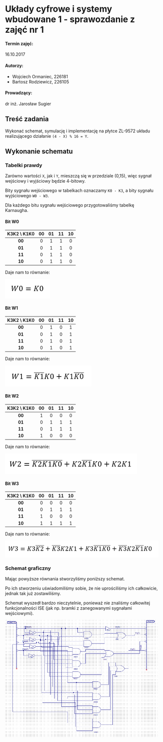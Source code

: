# Układy cyfrowe i systemy wbudowane 1 - sprawozdanie z zajęć nr 1

#### Termin zajęć:
16.10.2017

#### Autorzy:
* Wojciech Ormaniec, 226181
* Bartosz Rodziewicz, 226105

#### Prowadzący:
dr inż. Jarosław Sugier


## Treść zadania
Wykonać schemat, symulację i implementację na płytce ZL-9572 układu realizującego działanie `(4 - X) % 16 = Y`.

## Wykonanie schematu
### Tabelki prawdy
Zarówno wartości `X`, jak i `Y`, mieszczą się w przedziale (0,15), więc sygnał wejściowy i wyjściowy będzie 4-bitowy.

Bity sygnału wejściowego w tabelkach oznaczamy `K0 - K3`, a bity sygnału wyjściowego `W0 - W3`.

Dla każdego bitu sygnału wejściowego przygotowaliśmy tabelkę Karnaugha.

#### Bit W0

| K3K2 \ K1K0 | 00 | 01 | 11 | 10 |
| :-: | :-: | :-: | :-: | :-: |
| **00** | 0 | 1 | 1 | 0 |
| **01** | 0 | 1 | 1 | 0 |
| **11** | 0 | 1 | 1 | 0 |
| **10** | 0 | 1 | 1 | 0 |

Daje nam to równanie:

![W0=K0](rownanie1.png)

#### Bit W1

| K3K2 \ K1K0 | 00 | 01 | 11 | 10 |
| :-: | :-: | :-: | :-: | :-: |
| **00** | 0 | 1 | 0 | 1 |
| **01** | 0 | 1 | 0 | 1 |
| **11** | 0 | 1 | 0 | 1 |
| **10** | 0 | 1 | 0 | 1 |

Daje nam to równanie:

![W1=K1'K0 + K1K0'](rownanie2.png)

#### Bit W2

| K3K2 \ K1K0 | 00 | 01 | 11 | 10 |
| :-: | :-: | :-: | :-: | :-: |
| **00** | 1 | 0 | 0 | 0 |
| **01** | 0 | 1 | 1 | 1 |
| **11** | 0 | 1 | 1 | 1 |
| **10** | 1 | 0 | 0 | 0 |

Daje nam to równanie:

![W2=K2'K1'K0' + K2K1'K0 + K2K1](rownanie3.png)

#### Bit W3

| K3K2 \ K1K0 | 00 | 01 | 11 | 10 |
| :-: | :-: | :-: | :-: | :-: |
| **00** | 0 | 0 | 0 | 0 |
| **01** | 0 | 1 | 1 | 1 |
| **11** | 1 | 0 | 0 | 0 |
| **10** | 1 | 1 | 1 | 1 |

Daje nam to równanie:

![W3=K3K2' + K3'K2K1 + K3K1'K0' + K3'K2K1'K0](rownanie4.png)

### Schemat graficzny

Mając powyższe równania stworzyliśmy poniższy schemat.

Po ich stworzeniu uświadomiliśmy sobie, że nie uprościliśmy ich całkowicie, jednak tak już zostawiliśmy.

Schemat wyszedł bardzo nieczytelnie, ponieważ nie znaliśmy całkowitej funkcjonalności ISE (jak np. bramki z zanegowanymi sygnałami wejściowymi).

![Schemat bramek](schemat.png)
